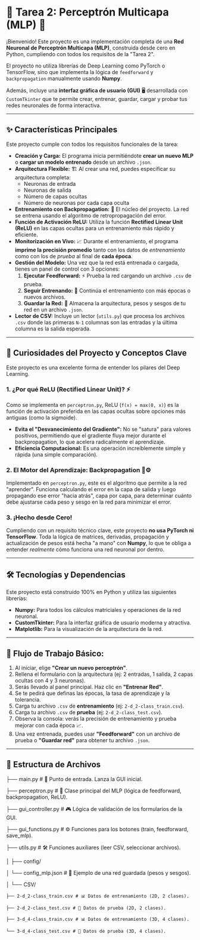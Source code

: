 # 🧠 Tarea 2: Perceptrón Multicapa (MLP) 🚀

¡Bienvenido! Este proyecto es una implementación completa de una **Red Neuronal de Perceptrón Multicapa (MLP)**, construida desde cero en Python, cumpliendo con todos los requisitos de la "Tarea 2".

El proyecto no utiliza librerías de Deep Learning como PyTorch o TensorFlow, sino que implementa la lógica de `feedforward` y `backpropagation` manualmente usando **Numpy**.

Además, incluye una **interfaz gráfica de usuario (GUI)** 🖥️ desarrollada con `CustomTkinter` que te permite crear, entrenar, guardar, cargar y probar tus redes neuronales de forma interactiva.

---

## ✨ Características Principales

Este proyecto cumple con todos los requisitos funcionales de la tarea:

* **Creación y Carga:** El programa inicia permitiéndote **crear un nuevo MLP** o **cargar un modelo entrenado** desde un archivo `.json`.
* **Arquitectura Flexible:** 🏗️ Al crear una red, puedes especificar su arquitectura completa:
    * Neuronas de entrada
    * Neuronas de salida
    * Número de capas ocultas
    * Número de neuronas por cada capa oculta
* **Entrenamiento con Backpropagation:** 🚂 El núcleo del proyecto. La red se entrena usando el algoritmo de retropropagación del error.
* **Función de Activación ReLU:** Utiliza la función **Rectified Linear Unit (ReLU)** en las capas ocultas para un entrenamiento más rápido y eficiente.
* **Monitorización en Vivo:** 📈 Durante el entrenamiento, el programa **imprime la precisión promedio** tanto con los datos de *entrenamiento* como con los de *prueba* al final de **cada época**.
* **Gestión del Modelo:** Una vez que la red está entrenada o cargada, tienes un panel de control con 3 opciones:
    1.  **Ejecutar Feedforward:** ⚡ Prueba la red cargando un archivo `.csv` de prueba.
    2.  **Seguir Entrenando:** 🔄 Continúa el entrenamiento con más épocas o nuevos archivos.
    3.  **Guardar la Red:** 💾 Almacena la arquitectura, pesos y sesgos de tu red en un archivo `.json`.
* **Lector de CSV:** Incluye un lector (`utils.py`) que procesa los archivos `.csv` donde las primeras `N-1` columnas son las entradas y la última columna es la salida esperada.

---

## 🔬 Curiosidades del Proyecto y Conceptos Clave

Este proyecto es una excelente forma de entender los pilares del Deep Learning.

### 1. ¿Por qué ReLU (Rectified Linear Unit)? ⚡
Como se implementa en `perceptron.py`, ReLU (`f(x) = max(0, x)`) es la función de activación preferida en las capas ocultas sobre opciones más antiguas (como la sigmoide).
* **Evita el "Desvanecimiento del Gradiente":** No se "satura" para valores positivos, permitiendo que el gradiente fluya mejor durante el backpropagation, lo que acelera radicalmente el aprendizaje.
* **Eficiencia Computacional:** Es una operación increíblemente simple y rápida (una simple comparación).

### 2. El Motor del Aprendizaje: Backpropagation 🧠⚙️
Implementado en `perceptron.py`, este es el algoritmo que permite a la red "aprender". Funciona calculando el error en la capa de salida y luego propagando ese error "hacia atrás", capa por capa, para determinar cuánto debe ajustarse cada peso y sesgo en la red para minimizar el error.

### 3. ¡Hecho desde Cero!
Cumpliendo con un requisito técnico clave, este proyecto **no usa PyTorch ni TensorFlow**. Toda la lógica de matrices, derivadas, propagación y actualización de pesos está hecha "a mano" con **Numpy**, lo que te obliga a entender *realmente* cómo funciona una red neuronal por dentro.

---

## 🛠️ Tecnologías y Dependencias

Este proyecto está construido 100% en Python y utiliza las siguientes librerías:

* **Numpy:** Para todos los cálculos matriciales y operaciones de la red neuronal.
* **CustomTkinter:** Para la interfaz gráfica de usuario moderna y atractiva.
* **Matplotlib:** Para la visualización de la arquitectura de la red.

---

## 🚀 Flujo de Trabajo Básico:

1.  Al iniciar, elige **"Crear un nuevo perceptrón"**.
2.  Rellena el formulario con la arquitectura (ej: 2 entradas, 1 salida, 2 capas ocultas con 4 y 3 neuronas).
3.  Serás llevado al panel principal. Haz clic en **"Entrenar Red"**.
4.  Se te pedirá que definas las épocas, la tasa de aprendizaje y la tolerancia.
5.  Carga tu archivo `.csv` de **entrenamiento** (ej: `2-d_2-class_train.csv`).
6.  Carga tu archivo `.csv` de **prueba** (ej: `2-d_2-class_test.csv`).
7.  Observa la consola: verás la precisión de entrenamiento y prueba mejorar con cada época 📈.
8.  Una vez entrenada, puedes usar **"Feedforward"** con un archivo de prueba o **"Guardar red"** para obtener tu archivo `.json`.

---

## 📂 Estructura de Archivos
├── main.py # 🚀 Punto de entrada. Lanza la GUI inicial. 

├── perceptron.py # 🧠 Clase principal del MLP (lógica de feedforward, backpropagation, ReLU). 

├── gui_controller.py # 🎮 Lógica de validación de los formularios de la GUI. 

├── gui_functions.py # ⚙️ Funciones para los botones (train, feedforward, save_mlp). 

├── utils.py # 🛠️ Funciones auxiliares (leer CSV, seleccionar archivos). 

│ ├── config/ 

│   └── config_mlp.json # 💾 Ejemplo de una red guardada (pesos y sesgos). 

│ └── CSV/ 

    ├── 2-d_2-class_train.csv # 📊 Datos de entrenamiento (2D, 2 clases). 
    
    ├── 2-d_2-class_test.csv # 🧪 Datos de prueba (2D, 2 clases). 
    
    ├── 3-d_4-class_train.csv # 📊 Datos de entrenamiento (3D, 4 clases).
    
    └── 3-d_4-class_test.csv # 🧪 Datos de prueba (3D, 4 clases).
